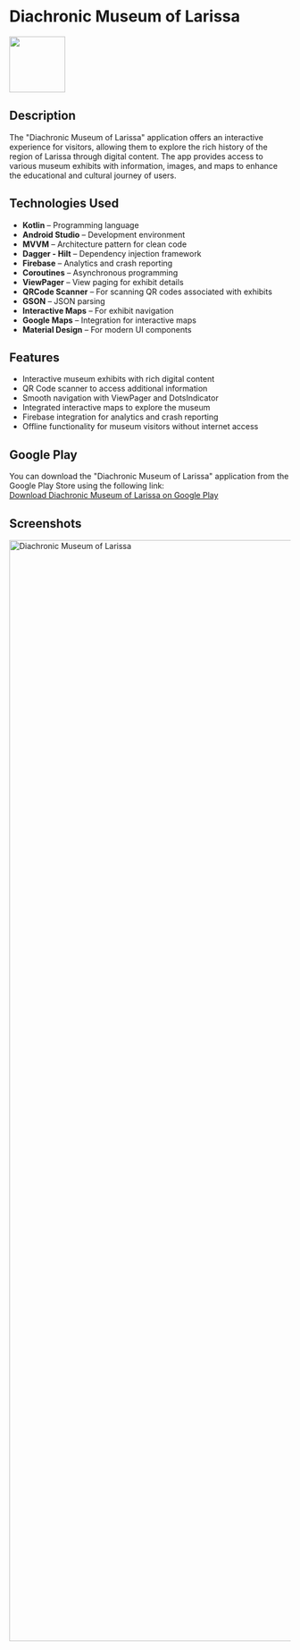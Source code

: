 # Diachronic Museum of Larissa

<img width="100" src="https://github.com/user-attachments/assets/ff5247fc-d665-4912-9c6b-08ce39a664cd" />

## Description
The "Diachronic Museum of Larissa" application offers an interactive experience for visitors, allowing them to explore the rich history of the region of Larissa through digital content. The app provides access to various museum exhibits with information, images, and maps to enhance the educational and cultural journey of users.

## Technologies Used  
- **Kotlin** – Programming language  
- **Android Studio** – Development environment  
- **MVVM** – Architecture pattern for clean code  
- **Dagger - Hilt** – Dependency injection framework  
- **Firebase** – Analytics and crash reporting  
- **Coroutines** – Asynchronous programming  
- **ViewPager** – View paging for exhibit details  
- **QRCode Scanner** – For scanning QR codes associated with exhibits  
- **GSON** – JSON parsing  
- **Interactive Maps** – For exhibit navigation  
- **Google Maps** – Integration for interactive maps  
- **Material Design** – For modern UI components  

## Features  
- Interactive museum exhibits with rich digital content  
- QR Code scanner to access additional information  
- Smooth navigation with ViewPager and DotsIndicator  
- Integrated interactive maps to explore the museum  
- Firebase integration for analytics and crash reporting  
- Offline functionality for museum visitors without internet access  

## Google Play
You can download the "Diachronic Museum of Larissa" application from the Google Play Store using the following link:  
[Download Diachronic Museum of Larissa on Google Play](https://play.google.com/store/apps/details?id=gr.forth.ami.mobileguide.dml&hl=en)

## Screenshots
<img width="1970" alt="Diachronic Museum of Larissa" src="https://github.com/user-attachments/assets/16e92df3-4995-4a68-9c31-c6e8e4ef253c" />

